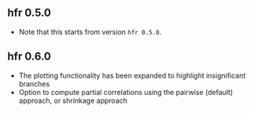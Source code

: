 ## hfr 0.5.0

- Note that this starts from version `hfr 0.5.0`.

## hfr 0.6.0

- The plotting functionality has been expanded to highlight insignificant branches
- Option to compute partial correlations using the pairwise (default) approach, or shrinkage approach
